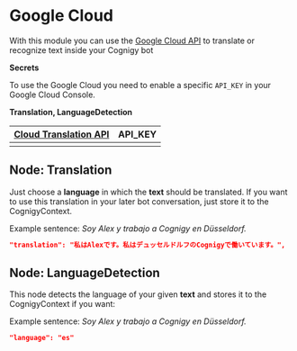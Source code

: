 # Google Cloud

With this module you can use the [Google Cloud API](https://console.cloud.google.com/) to translate or recognize text inside your Cognigy bot

**Secrets**

To use the Google Cloud you need to enable a specific `API_KEY` in your Google Cloud Console.

**Translation, LanguageDetection**

| [Cloud Translation API](https://console.cloud.google.com/apis/library/translate.googleapis.com?q=translation&id=c22f20ba-6a29-40ae-9084-8bc264a97fc2&project=boreal-physics-231713) | API_KEY |
| ------------------------------------------------------------ | ------- |
|                                                              |         |

## Node: Translation

Just choose a **language** in which the **text** should be translated. If you want to use this translation in your later bot conversation, just store it to the CognigyContext.

Example sentence: *Soy Alex y trabajo a Cognigy en Düsseldorf.*

```json
"translation": "私はAlexです。私はデュッセルドルフのCognigyで働いています。",
```



## Node: LanguageDetection

This node detects the language of your given **text** and stores it to the CognigyContext if you want:

Example sentence: *Soy Alex y trabajo a Cognigy en Düsseldorf.*

```json
"language": "es"
```